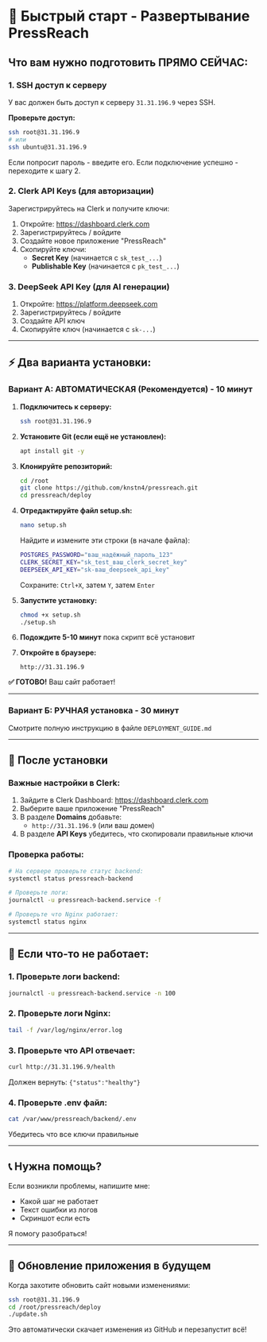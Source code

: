 # 🚀 Быстрый старт - Развертывание PressReach

## Что вам нужно подготовить ПРЯМО СЕЙЧАС:

### 1. SSH доступ к серверу
У вас должен быть доступ к серверу `31.31.196.9` через SSH.

**Проверьте доступ:**
```bash
ssh root@31.31.196.9
# или
ssh ubuntu@31.31.196.9
```

Если попросит пароль - введите его. Если подключение успешно - переходите к шагу 2.

### 2. Clerk API Keys (для авторизации)

Зарегистрируйтесь на Clerk и получите ключи:

1. Откройте: https://dashboard.clerk.com
2. Зарегистрируйтесь / войдите
3. Создайте новое приложение "PressReach"
4. Скопируйте ключи:
   - **Secret Key** (начинается с `sk_test_...`)
   - **Publishable Key** (начинается с `pk_test_...`)

### 3. DeepSeek API Key (для AI генерации)

1. Откройте: https://platform.deepseek.com
2. Зарегистрируйтесь / войдите
3. Создайте API ключ
4. Скопируйте ключ (начинается с `sk-...`)

---

## ⚡ Два варианта установки:

### Вариант А: АВТОМАТИЧЕСКАЯ (Рекомендуется) - 10 минут

1. **Подключитесь к серверу:**
   ```bash
   ssh root@31.31.196.9
   ```

2. **Установите Git (если ещё не установлен):**
   ```bash
   apt install git -y
   ```

3. **Клонируйте репозиторий:**
   ```bash
   cd /root
   git clone https://github.com/knstn4/pressreach.git
   cd pressreach/deploy
   ```

4. **Отредактируйте файл setup.sh:**
   ```bash
   nano setup.sh
   ```
   
   Найдите и измените эти строки (в начале файла):
   ```bash
   POSTGRES_PASSWORD="ваш_надёжный_пароль_123"
   CLERK_SECRET_KEY="sk_test_ваш_clerk_secret_key"
   DEEPSEEK_API_KEY="sk-ваш_deepseek_api_key"
   ```
   
   Сохраните: `Ctrl+X`, затем `Y`, затем `Enter`

5. **Запустите установку:**
   ```bash
   chmod +x setup.sh
   ./setup.sh
   ```

6. **Подождите 5-10 минут** пока скрипт всё установит

7. **Откройте в браузере:**
   ```
   http://31.31.196.9
   ```

**✅ ГОТОВО!** Ваш сайт работает!

---

### Вариант Б: РУЧНАЯ установка - 30 минут

Смотрите полную инструкцию в файле `DEPLOYMENT_GUIDE.md`

---

## 🔧 После установки

### Важные настройки в Clerk:

1. Зайдите в Clerk Dashboard: https://dashboard.clerk.com
2. Выберите ваше приложение "PressReach"
3. В разделе **Domains** добавьте:
   - `http://31.31.196.9` (или ваш домен)
4. В разделе **API Keys** убедитесь, что скопировали правильные ключи

### Проверка работы:

```bash
# На сервере проверьте статус backend:
systemctl status pressreach-backend

# Проверьте логи:
journalctl -u pressreach-backend.service -f

# Проверьте что Nginx работает:
systemctl status nginx
```

---

## 🐛 Если что-то не работает:

### 1. Проверьте логи backend:
```bash
journalctl -u pressreach-backend.service -n 100
```

### 2. Проверьте логи Nginx:
```bash
tail -f /var/log/nginx/error.log
```

### 3. Проверьте что API отвечает:
```bash
curl http://31.31.196.9/health
```
Должен вернуть: `{"status":"healthy"}`

### 4. Проверьте .env файл:
```bash
cat /var/www/pressreach/backend/.env
```

Убедитесь что все ключи правильные

---

## 📞 Нужна помощь?

Если возникли проблемы, напишите мне:
- Какой шаг не работает
- Текст ошибки из логов
- Скриншот если есть

Я помогу разобраться!

---

## 🔄 Обновление приложения в будущем

Когда захотите обновить сайт новыми изменениями:

```bash
ssh root@31.31.196.9
cd /root/pressreach/deploy
./update.sh
```

Это автоматически скачает изменения из GitHub и перезапустит всё!
